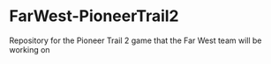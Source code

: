 # FarWest-PioneerTrail2
Repository for the Pioneer Trail 2 game that the Far West team will be working on
